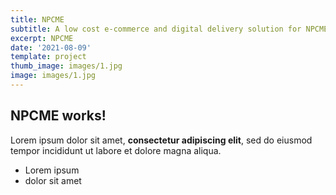 ```yaml
---
title: NPCME
subtitle: A low cost e-commerce and digital delivery solution for NPCME
excerpt: NPCME
date: '2021-08-09'
template: project
thumb_image: images/1.jpg
image: images/1.jpg
---
```

## NPCME works!

Lorem ipsum dolor sit amet, **consectetur adipiscing elit**, sed do eiusmod tempor incididunt ut labore et dolore magna aliqua.

*   Lorem ipsum
*   dolor sit amet
